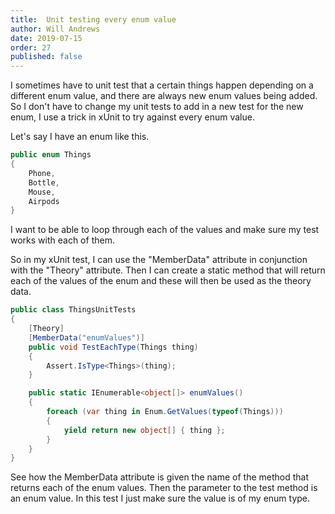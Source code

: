 ```yaml
---
title:  Unit testing every enum value
author: Will Andrews
date: 2019-07-15
order: 27
published: false
---
```


I sometimes have to unit test that a certain things happen depending on a different enum value, and there are always new enum values being added. So I don't have to change my unit tests to add in a new test for the new enum, I use a trick in xUnit to try against every enum value.

Let's say I have an enum like this.

``` c#
public enum Things
{
    Phone,
    Bottle,
    Mouse,
    Airpods
}
```

I want to be able to loop through each of the values and make sure my test works with each of them.

So in my xUnit test, I can use the "MemberData" attribute in conjunction with the "Theory" attribute. Then I can create a static method that will return each of the values of the enum and these will then be used as the theory data.

``` c#
public class ThingsUnitTests
{
    [Theory]
    [MemberData("enumValues")]
    public void TestEachType(Things thing)
    {
        Assert.IsType<Things>(thing);
    }

    public static IEnumerable<object[]> enumValues()
    {
        foreach (var thing in Enum.GetValues(typeof(Things)))
        {
            yield return new object[] { thing };
        }
    }
}
```

See how the MemberData attribute is given the name of the method that returns each of the enum values. Then the parameter to the test method is an enum value. In this test I just make sure the value is of my enum type. 

